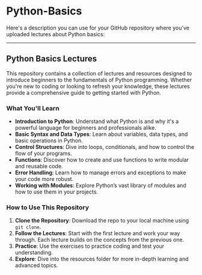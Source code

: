 # Python-Basics
Here's a description you can use for your GitHub repository where you've uploaded lectures about Python basics:

---

## Python Basics Lectures

This repository contains a collection of lectures and resources designed to introduce beginners to the fundamentals of Python programming. Whether you're new to coding or looking to refresh your knowledge, these lectures provide a comprehensive guide to getting started with Python.

### What You'll Learn
- **Introduction to Python**: Understand what Python is and why it's a powerful language for beginners and professionals alike.
- **Basic Syntax and Data Types**: Learn about variables, data types, and basic operations in Python.
- **Control Structures**: Dive into loops, conditionals, and how to control the flow of your programs.
- **Functions**: Discover how to create and use functions to write modular and reusable code.
- **Error Handling**: Learn how to manage errors and exceptions to make your code more robust.
- **Working with Modules**: Explore Python’s vast library of modules and how to use them in your projects.

### How to Use This Repository
1. **Clone the Repository**: Download the repo to your local machine using `git clone`.
2. **Follow the Lectures**: Start with the first lecture and work your way through. Each lecture builds on the concepts from the previous one.
3. **Practice**: Use the exercises to practice coding and test your understanding.
4. **Explore**: Dive into the resources folder for more in-depth learning and advanced topics.
